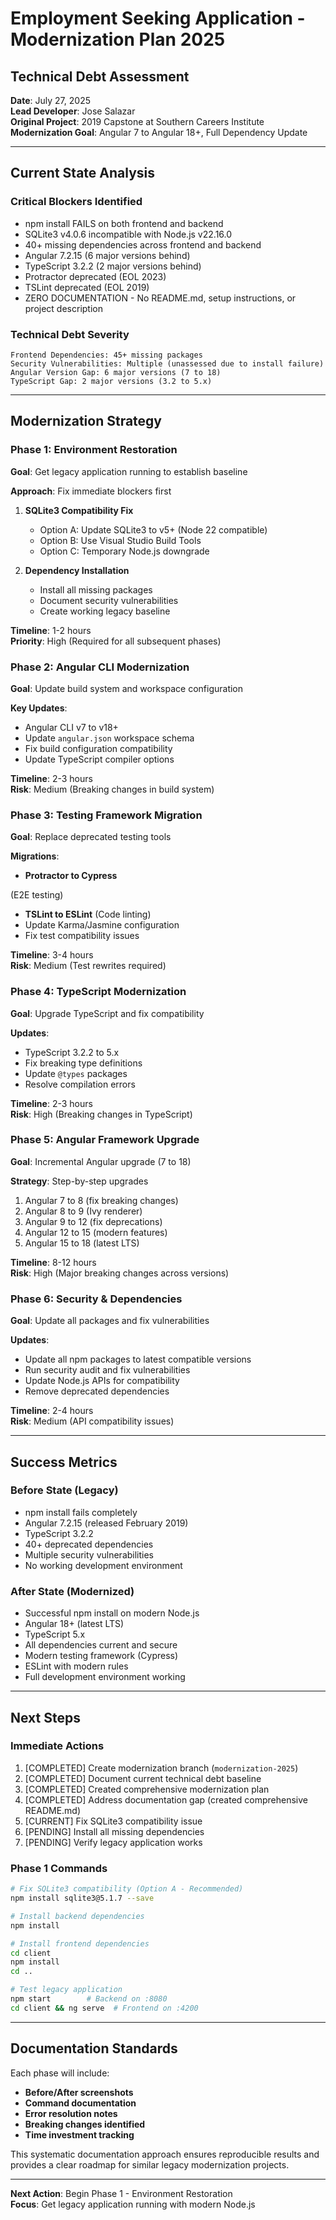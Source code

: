 # Employment Seeking Application - Modernization Plan 2025

## Technical Debt Assessment

**Date**: July 27, 2025  
**Lead Developer**: Jose Salazar  
**Original Project**: 2019 Capstone at Southern Careers Institute  
**Modernization Goal**: Angular 7 to Angular 18+, Full Dependency Update

---

## Current State Analysis

### Critical Blockers Identified

- npm install FAILS on both frontend and backend
- SQLite3 v4.0.6 incompatible with Node.js v22.16.0
- 40+ missing dependencies across frontend and backend
- Angular 7.2.15 (6 major versions behind)
- TypeScript 3.2.2 (2 major versions behind)
- Protractor deprecated (EOL 2023)
- TSLint deprecated (EOL 2019)
- ZERO DOCUMENTATION - No README.md, setup instructions, or project description

### Technical Debt Severity

```Backend Dependencies: 15 missing packages
Frontend Dependencies: 45+ missing packages
Security Vulnerabilities: Multiple (unassessed due to install failure)
Angular Version Gap: 6 major versions (7 to 18)
TypeScript Gap: 2 major versions (3.2 to 5.x)
```

---

## Modernization Strategy

### Phase 1: Environment Restoration

**Goal**: Get legacy application running to establish baseline

**Approach**: Fix immediate blockers first

1. **SQLite3 Compatibility Fix**
   - Option A: Update SQLite3 to v5+ (Node 22 compatible)
   - Option B: Use Visual Studio Build Tools
   - Option C: Temporary Node.js downgrade

2. **Dependency Installation**
   - Install all missing packages
   - Document security vulnerabilities
   - Create working legacy baseline

**Timeline**: 1-2 hours  
**Priority**: High (Required for all subsequent phases)

### Phase 2: Angular CLI Modernization

**Goal**: Update build system and workspace configuration

**Key Updates**:

- Angular CLI v7 to v18+
- Update `angular.json` workspace schema
- Fix build configuration compatibility
- Update TypeScript compiler options

**Timeline**: 2-3 hours  
**Risk**: Medium (Breaking changes in build system)

### Phase 3: Testing Framework Migration

**Goal**: Replace deprecated testing tools

**Migrations**:

- **Protractor to Cypress**

(E2E testing)

- **TSLint to ESLint** (Code linting)
- Update Karma/Jasmine configuration
- Fix test compatibility issues

**Timeline**: 3-4 hours  
**Risk**: Medium (Test rewrites required)

### Phase 4: TypeScript Modernization

**Goal**: Upgrade TypeScript and fix compatibility

**Updates**:

- TypeScript 3.2.2 to 5.x
- Fix breaking type definitions
- Update `@types` packages
- Resolve compilation errors

**Timeline**: 2-3 hours  
**Risk**: High (Breaking changes in TypeScript)

### Phase 5: Angular Framework Upgrade

**Goal**: Incremental Angular upgrade (7 to 18)

**Strategy**: Step-by-step upgrades

1. Angular 7 to 8 (fix breaking changes)
2. Angular 8 to 9 (Ivy renderer)
3. Angular 9 to 12 (fix deprecations)
4. Angular 12 to 15 (modern features)
5. Angular 15 to 18 (latest LTS)

**Timeline**: 8-12 hours  
**Risk**: High (Major breaking changes across versions)

### Phase 6: Security & Dependencies

**Goal**: Update all packages and fix vulnerabilities

**Updates**:

- Update all npm packages to latest compatible versions
- Run security audit and fix vulnerabilities
- Update Node.js APIs for compatibility
- Remove deprecated dependencies

**Timeline**: 2-4 hours  
**Risk**: Medium (API compatibility issues)

---

## Success Metrics

### Before State (Legacy)

- npm install fails completely
- Angular 7.2.15 (released February 2019)
- TypeScript 3.2.2
- 40+ deprecated dependencies
- Multiple security vulnerabilities
- No working development environment

### After State (Modernized)

- Successful npm install on modern Node.js
- Angular 18+ (latest LTS)
- TypeScript 5.x
- All dependencies current and secure
- Modern testing framework (Cypress)
- ESLint with modern rules
- Full development environment working

---

## Next Steps

### Immediate Actions

1. [COMPLETED] Create modernization branch (`modernization-2025`)
2. [COMPLETED] Document current technical debt baseline
3. [COMPLETED] Created comprehensive modernization plan
4. [COMPLETED] Address documentation gap (created comprehensive README.md)
5. [CURRENT] Fix SQLite3 compatibility issue
6. [PENDING] Install all missing dependencies
7. [PENDING] Verify legacy application works

### Phase 1 Commands

```bash
# Fix SQLite3 compatibility (Option A - Recommended)
npm install sqlite3@5.1.7 --save

# Install backend dependencies
npm install

# Install frontend dependencies
cd client
npm install
cd ..

# Test legacy application
npm start        # Backend on :8080
cd client && ng serve  # Frontend on :4200
```

---

## Documentation Standards

Each phase will include:

- **Before/After screenshots**
- **Command documentation**
- **Error resolution notes**
- **Breaking changes identified**
- **Time investment tracking**

This systematic documentation approach ensures reproducible results and provides a clear roadmap for similar legacy modernization projects.

---

**Next Action**: Begin Phase 1 - Environment Restoration  
**Focus**: Get legacy application running with modern Node.js
